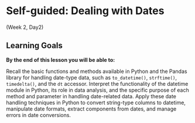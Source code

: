 # Self-guided: Dealing with Dates

(Week 2, Day2)

## Learning Goals

**By the end of this lesson you will be able to:**

Recall the basic functions and methods available in Python and the Pandas library for handling date-type data, such as `to_datetime()`, `strftime()`, `timedelta()`, and the `dt` accessor.
Interpret the functionality of the datetime module in Python, its role in data analysis, and the specific purpose of each method and parameter in handling date-related data.
Apply these date handling techniques in Python to convert string-type columns to datetime, manipulate date formats, extract components from dates, and manage errors in date conversions.
